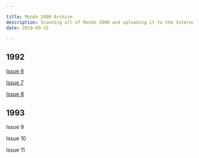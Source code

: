 ```yaml
---

title: Mondo 2000 Archive
description: Scanning all of Mondo 2000 and uploading it to the Internet Archive.
date: 2019-09-15

---
```


## 1992

[Issue 6](https://archive.org/details/mondo2000issue6)

[Issue 7](https://archive.org/details/mondo2000issue7)

[Issue 8](https://archive.org/details/mondo2000issue8)

## 1993

Issue 9

Issue 10

Issue 11

